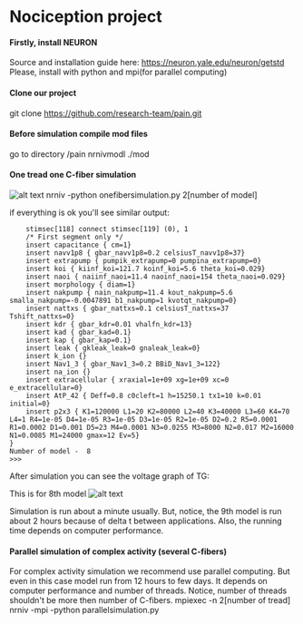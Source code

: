 # Nociception project

#### Firstly, install NEURON
Source and installation guide here: https://neuron.yale.edu/neuron/getstd
Please, install with python and mpi(for parallel computing)

#### Clone our project 
git clone https://github.com/research-team/pain.git

#### Before simulation compile mod files
go to directory /pain
nrnivmodl ./mod

#### One tread one C-fiber simulation
![alt text](https://pp.userapi.com/c858324/v858324062/bb67/2I6RwK1sNdg.jpg)
nrniv -python onefibersimulation.py 2[number of model]

if everything is ok you'll see similar output:
```stimsec[119] { nseg=1  L=250  Ra=35
	stimsec[118] connect stimsec[119] (0), 1
	/* First segment only */
	insert capacitance { cm=1}
	insert navv1p8 { gbar_navv1p8=0.2 celsiusT_navv1p8=37}
	insert extrapump { pumpik_extrapump=0 pumpina_extrapump=0}
	insert koi { kiinf_koi=121.7 koinf_koi=5.6 theta_koi=0.029}
	insert naoi { naiinf_naoi=11.4 naoinf_naoi=154 theta_naoi=0.029}
	insert morphology { diam=1}
	insert nakpump { nain_nakpump=11.4 kout_nakpump=5.6 smalla_nakpump=-0.0047891 b1_nakpump=1 kvotqt_nakpump=0}
	insert nattxs { gbar_nattxs=0.1 celsiusT_nattxs=37 Tshift_nattxs=0}
	insert kdr { gbar_kdr=0.01 vhalfn_kdr=13}
	insert kad { gbar_kad=0.1}
	insert kap { gbar_kap=0.1}
	insert leak { gkleak_leak=0 gnaleak_leak=0}
	insert k_ion {}
	insert Nav1_3 { gbar_Nav1_3=0.2 BBiD_Nav1_3=122}
	insert na_ion {}
	insert extracellular { xraxial=1e+09 xg=1e+09 xc=0 e_extracellular=0}
	insert AtP_42 { Deff=0.8 c0cleft=1 h=15250.1 tx1=10 k=0.01 initial=0}
	insert p2x3 { K1=120000 L1=20 K2=80000 L2=40 K3=40000 L3=60 K4=70 L4=1 R4=1e-05 D4=1e-05 R3=1e-05 D3=1e-05 R2=1e-05 D2=0.2 R5=0.0001 R1=0.0002 D1=0.001 D5=23 M4=0.0001 N3=0.0255 M3=8000 N2=0.017 M2=16000 N1=0.0085 M1=24000 gmax=12 Ev=5}
}
Number of model -  8
>>> 
```
After simulation you can see the voltage graph of TG:

This is for 8th model
![alt text](https://pp.userapi.com/c853620/v853620062/8704c/kAPLt5YA0h0.jpg)

Simulation is run about a minute usually. But, notice, the 9th model is run about 2 hours because of delta t between applications. Also, the running time depends on computer performance. 

#### Parallel simulation of сomplex activity (several C-fibers)
For complex activity simulation we recommend use parallel computing. But even in this case model run from 12 hours to few days. It depends on computer performance and number of threads. Notice, number of threads shouldn't be more then number of C-fibers.
mpiexec -n 2[number of tread] nrniv -mpi -python parallelsimulation.py 
